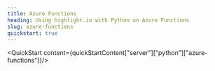 ```yaml
---
title: Azure Functions
heading: Using highlight.io with Python on Azure Functions
slug: azure-functions
quickstart: true
---
```


<QuickStart content={quickStartContent["server"]["python"]["azure-functions"]}/>

